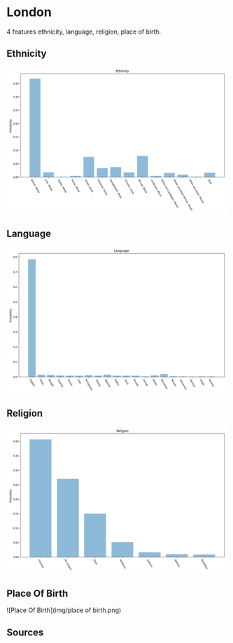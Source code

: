 # London
4 features ethnicity, language, religion, place of birth.

## Ethnicity

![Ethnicity](img/ethnicity.png)

## Language

![Language](img/language.png)

## Religion

![Religion](img/religion.png)

## Place Of Birth

![Place Of Birth](img/place of birth.png)

## Sources
